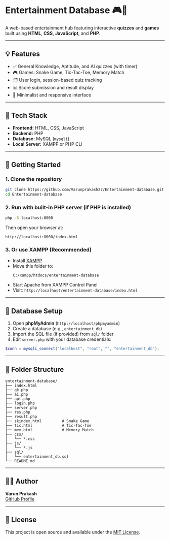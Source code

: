 # Entertainment Database 🎮🧠

A web-based entertainment hub featuring interactive **quizzes** and **games** built using **HTML**, **CSS**, **JavaScript**, and **PHP**.

---

## 💡 Features

- ✅ General Knowledge, Aptitude, and AI quizzes (with timer)
- 🎮 Games: Snake Game, Tic-Tac-Toe, Memory Match
- 🗂️ User login, session-based quiz tracking
- 📊 Score submission and result display
- 🎨 Minimalist and responsive interface

---

## 🧰 Tech Stack

- **Frontend:** HTML, CSS, JavaScript  
- **Backend:** PHP  
- **Database:** MySQL (`mysqli`)  
- **Local Server:** XAMPP or PHP CLI  

---

## 🚀 Getting Started

### 1. Clone the repository

```bash
git clone https://github.com/Varunprakash27/Entertainment-database.git
cd Entertainment-database
```

### 2. Run with built-in PHP server (if PHP is installed)

```bash
php -S localhost:8000
```

Then open your browser at:

```
http://localhost:8000/index.html
```

### 3. Or use XAMPP (Recommended)

- Install [XAMPP](https://www.apachefriends.org/)
- Move this folder to:
  ```
  C:/xampp/htdocs/entertainment-database
  ```
- Start Apache from XAMPP Control Panel
- Visit: `http://localhost/entertainment-database/index.html`

---

## 🧮 Database Setup

1. Open **phpMyAdmin** (`http://localhost/phpmyadmin`)
2. Create a database (e.g., `entertainment_db`)
3. Import the SQL file (if provided) from `sql/` folder
4. Edit `server.php` with your database credentials:

```php
$conn = mysqli_connect("localhost", "root", "", "entertainment_db");
```

---

## 📁 Folder Structure

```
entertainment-database/
├── index.html
├── gk.php
├── ai.php
├── apt.php
├── login.php
├── server.php
├── res.php
├── result.php
├── skindex.html         # Snake Game
├── tic.html             # Tic-Tac-Toe
├── mem.html             # Memory Match
├── css/
│   └── *.css
├── js/
│   └── *.js
├── sql/
│   └── entertainment_db.sql
└── README.md
```

---

## 🙋‍♂️ Author

**Varun Prakash**  
[GitHub Profile]([https://github.com/YOUR_USERNAME](https://github.com/Varunprakash27))

---

## 📜 License

This project is open source and available under the [MIT License](LICENSE).
